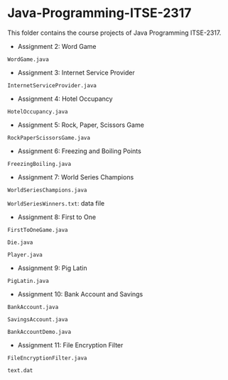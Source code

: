 # Java-Programming-ITSE-2317

This folder contains the course projects of Java Programming ITSE-2317. 

- Assignment 2: Word Game 
 
 `WordGame.java`

- Assignment 3: Internet Service Provider 
 
 `InternetServiceProvider.java`

- Assignment 4: Hotel Occupancy
 
 `HotelOccupancy.java`

- Assignment 5: Rock, Paper, Scissors Game
 
 `RockPaperScissorsGame.java`

- Assignment 6: Freezing and Boiling Points
 
 `FreezingBoiling.java`

- Assignment 7: World Series Champions
 
 `WorldSeriesChampions.java`
 
 `WorldSeriesWinners.txt`: data file

- Assignment 8: First to One
 
 `FirstToOneGame.java`
 
 `Die.java`
 
 `Player.java`

- Assignment 9: Pig Latin

 `PigLatin.java`

- Assignment 10: Bank Account and Savings

 `BankAccount.java`
 
 `SavingsAccount.java`
 
 `BankAccountDemo.java`

- Assignment 11: File Encryption Filter

 `FileEncryptionFilter.java`
 
 `text.dat`
